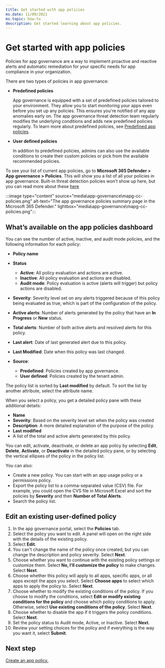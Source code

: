 ```yaml
---
title: Get started with app policies
ms.date: 11/09/2021
ms.topic: how-to
description: Get started learning about app policies.
---
```


# Get started with app policies

Policies for app governance are a way to implement proactive and reactive alerts and automatic remediation for your specific needs for app compliance in your organization.

There are two types of policies in app governance:

- **Predefined policies**

    App governance is equipped with a set of predefined policies tailored to your environment. They allow you to start monitoring your apps even before you set up any policies. This ensures you're notified of any app anomalies early on. The app governance threat detection team regularly modifies the underlying conditions and adds new predefined policies regularly. To learn more about predefined policies, see [Predefined app policies](app-governance-predefined-policies.md).

- **User defined policies**

    In addition to predefined policies, admins can also use the available conditions to create their custom policies or pick from the available recommended policies.

To see your list of current app policies, go to **Microsoft 365 Defender > App governance > Policies**. This will show you a list of all your policies in app governance. Built-in threat detection policies won't show up here, but you can read more about these [here](app-governance-anomaly-detection-alerts.md)

:::image type="content" source="media\app-governance\mapg-cc-policies.png" alt-text="The app governance policies summary page in the Microsoft 365 Defender." lightbox="media\app-governance\mapg-cc-policies.png":::

## What’s available on the app policies dashboard

You can see the number of active, inactive, and audit mode policies, and the following information for each policy:

- **Policy name**
- **Status**

  - **Active**:  All policy evaluation and actions are active.
  - **Inactive**: All policy evaluation and actions are disabled.
  - **Audit mode**: Policy evaluation is active (alerts will trigger) but policy actions are disabled.

- **Severity**: Severity level set on any alerts triggered because of this policy being evaluated as true, which is part of the configuration of the policy.
- **Active alerts**: Number of alerts generated by the policy that have an **In Progress** or **New** status.
- **Total alerts**: Number of both active alerts and resolved alerts for this policy.
- **Last alert**: Date of last generated alert due to this policy.
- **Last Modified**: Date when this policy was last changed.
- **Source**:

  - **Predefined**: Policies created by app governance.
  - **User defined**: Policies created by the tenant admin.

The policy list is sorted by **Last modified** by default. To sort the list by another attribute, select the attribute name.

When you select a policy, you get a detailed policy pane with these additional details:

- **Name**
- **Severity**: Based on the severity level set when the policy was created
- **Description**: A more detailed explanation of the purpose of the policy.
- **Last modified**
- A list of the total and active alerts generated by this policy.

You can edit, activate, deactivate, or delete an app policy by selecting **Edit**, **Delete**, **Activate**, or **Deactivate** in the detailed policy pane, or by selecting the vertical ellipses of the policy in the policy list.

You can also:

- Create a new policy. You can start with an app usage policy or a permissions policy.
- Export the policy list to a comma-separated value (CSV) file. For example, you could open the CVS file in Microsoft Excel and sort the policies by **Severity** and then **Number of Total Alerts**.
- Search the policy list.

## Edit an existing user-defined policy

1. In the app governance portal, select the **Policies** tab.
1. Select the policy you want to edit. A panel will open on the right side with the details of the existing policy.
1. Select **Edit**.
1. You can't change the name of the policy once created, but you can change the description and policy severity. Select **Next**.
1. Choose whether you want to continue with the existing policy settings or customize them. Select **No, I'll customize the policy** to make changes. Select **Next**.
1. Choose whether this policy will apply to all apps, specific apps, or all apps except the apps you select. Select **Choose apps** to select which apps to apply the policy to. Select **Next**.
1. Choose whether to modify the existing conditions of the policy. If you choose to modify the conditions, select **Edit or modify existing conditions for the policy** and choose which policy conditions to apply. Otherwise, select **Use existing conditions of the policy**. Select **Next**.
1. Choose whether to disable the app if it triggers the policy conditions. Select **Next**.
1. Set the policy status to Audit mode, Active, or Inactive. Select **Next**.
1. Review your setting choices for the policy and if everything is the way you want it, select **Submit**.

## Next step

[Create an app policy.](app-governance-app-policies-create.md)
